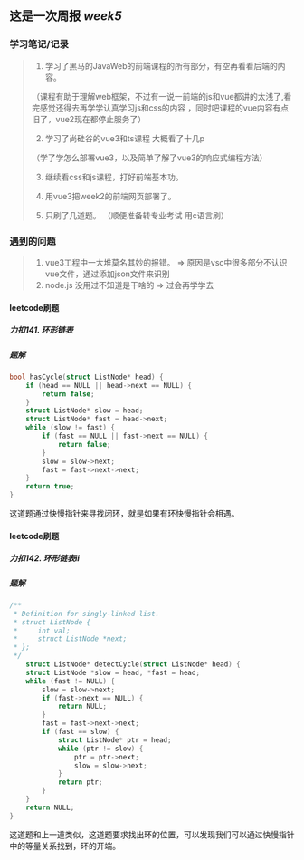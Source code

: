 这是一次周报 *week5*
--------------

### 学习笔记/记录
>1. 学习了黑马的JavaWeb的前端课程的所有部分，有空再看看后端的内容。
> 
>（课程有助于理解web框架，不过有一说一前端的js和vue都讲的太浅了,看完感觉还得去再学学认真学习js和css的内容
> ，同时吧课程的vue内容有点旧了，vue2现在都停止服务了）
> 
>2. 学习了尚硅谷的vue3和ts课程 大概看了十几p 
>       
>（学了学怎么部署vue3，以及简单了解了vue3的响应式编程方法）
>
>3. 继续看css和js课程，打好前端基本功。
>
> 
>4. 用vue3把week2的前端网页部署了。
>
> 
>5. 只刷了几道题。 （顺便准备转专业考试 用c语言刷）


### 遇到的问题
>1. vue3工程中一大堆莫名其妙的报错。 => 原因是vsc中很多部分不认识vue文件，通过添加json文件来识别
>2. node.js 没用过不知道是干啥的 => 过会再学学去


#### leetcode刷题

##### 力扣141. 环形链表

##### 题解
```c
bool hasCycle(struct ListNode* head) {
    if (head == NULL || head->next == NULL) {
        return false;
    }
    struct ListNode* slow = head;
    struct ListNode* fast = head->next;
    while (slow != fast) {
        if (fast == NULL || fast->next == NULL) {
            return false;
        }
        slow = slow->next;
        fast = fast->next->next;
    }
    return true;
}
```
这道题通过快慢指针来寻找闭环，就是如果有环快慢指针会相遇。

#### leetcode刷题

##### 力扣142. 环形链表ii

##### 题解
```c
/**
 * Definition for singly-linked list.
 * struct ListNode {
 *     int val;
 *     struct ListNode *next;
 * };
 */
    struct ListNode* detectCycle(struct ListNode* head) {
    struct ListNode *slow = head, *fast = head;
    while (fast != NULL) {
        slow = slow->next;
        if (fast->next == NULL) {
            return NULL;
        }
        fast = fast->next->next;
        if (fast == slow) {
            struct ListNode* ptr = head;
            while (ptr != slow) {
                ptr = ptr->next;
                slow = slow->next;
            }
            return ptr;
        }
    }
    return NULL;
}
```
这道题和上一道类似，这道题要求找出环的位置，可以发现我们可以通过快慢指针中的等量关系找到，环的开端。
